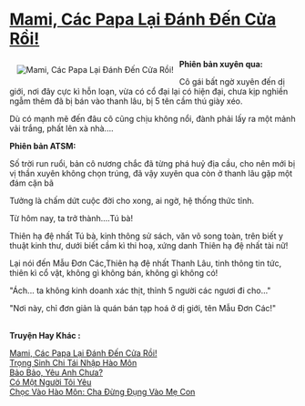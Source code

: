 <a href="https://utruyen.com/truyen/mami-cac-papa-lai-danh-den-cua-roi/18978/" title="Mami, Các Papa Lại Đánh Đến Cửa Rồi!"><h1>Mami, Các Papa Lại Đánh Đến Cửa Rồi!</h1></a><div style="display:table"><img align="right" style="float: left; padding: 10px;" src="https://utruyen.com/images/story/200x260/mami-cac-papa-lai-danh-den-cua-roi.jpg" alt="Mami, Các Papa Lại Đánh Đến Cửa Rồi!"><b>Phiên bản xuyên qua:</b><p></p>Cô gái bất ngờ xuyên đến dị giới, nơi đây cực kì hỗn loạn, vừa có cổ đại lại có hiện đại, chưa kịp nghiền ngẫm thêm đã bị bán vào thanh lâu, bị 5 tên cầm thú giày xéo.<p></p>Dù có mạnh mẽ đến đâu cô cũng chịu không nổi, đành phải lấy ra một mảnh vải trắng, phất lên xà nhà....<p></p><b>Phiên bản ATSM:</b><p></p>Số trời run ruổi, bản cô nương chắc đã từng phá huỷ địa cầu, cho nên mới bị vị thần xuyên không chọn trúng, đã vậy xuyên qua còn ở thanh lâu gặp một đám cặn bã<p></p>Tưởng là chấm dứt cuộc đời cho xong, ai ngờ, hệ thống thức tỉnh.<p></p>Từ hôm nay, ta trở thành....Tú bà!<p></p>Thiên hạ đệ nhất Tú bà, kinh thông sử sách, văn võ song toàn, trên biết y thuật kinh thư, dưới biết cầm kì thi hoạ, xứng danh Thiên hạ đệ nhất tài nữ!<p></p>Lại nói đến Mẫu Đơn Các,Thiên hạ đệ nhất Thanh Lâu, tinh thông tin tức, thiên kì cổ vật, không gì không bán, không gì không có!<p></p>"Ách... ta không kinh doanh xác thịt, thỉnh 5 người các ngươi đi cho..."<p></p>"Nơi này, chỉ đơn giản là quán bán tạp hoá ở dị giới, tên Mẫu Đơn Các!"</div><p><br><b>Truyện Hay Khác :</b></p><a href="https://utruyen.com/truyen/mami-cac-papa-lai-danh-den-cua-roi/18978/" alt="Mami, Các Papa Lại Đánh Đến Cửa Rồi!">Mami, Các Papa Lại Đánh Đến Cửa Rồi!</a><br/><a href="https://utruyen.com/truyen/trong-sinh-chi-tai-nhap-hao-mon/19322/" alt="Trọng Sinh Chi Tái Nhập Hào Môn">Trọng Sinh Chi Tái Nhập Hào Môn</a><br/><a href="https://github.com/quanluxury/ngontinh_top100/tree/master/18961" alt="Bảo Bảo, Yêu Anh Chưa?">Bảo Bảo, Yêu Anh Chưa?</a><br/><a href="https://github.com/quanluxury/ngontinh_top100/tree/master/19575" alt="Có Một Người Tôi Yêu">Có Một Người Tôi Yêu</a><br/><a href="https://www.google.com.bn/url?q=https%3A%2F%2Futruyen.com%2Ftruyen%2Fchoc-vao-hao-mon-cha-dung-dung-vao-me-con%2F17324%2F" alt="Chọc Vào Hào Môn: Cha Đừng Đụng Vào Mẹ Con">Chọc Vào Hào Môn: Cha Đừng Đụng Vào Mẹ Con</a><br/>